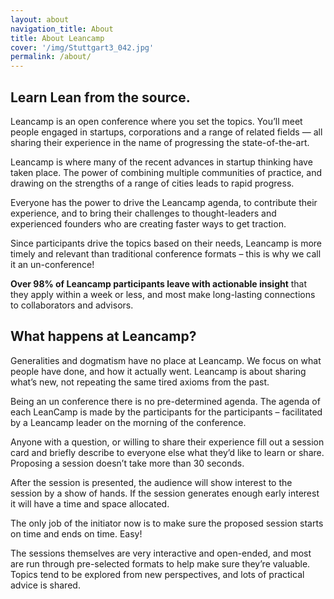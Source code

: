 ```yaml
---
layout: about
navigation_title: About
title: About Leancamp
cover: '/img/Stuttgart3_042.jpg'
permalink: /about/
---
```


## Learn Lean from the source.
Leancamp is an open conference where you set the topics.  You’ll meet people engaged in startups, corporations and a range of related fields — all sharing their experience in the name of progressing the state-of-the-art.

Leancamp is where many of the recent advances in startup thinking have taken place. The power of combining multiple communities of practice, and drawing on the strengths of a range of cities leads to rapid progress.

Everyone has the power to drive the Leancamp agenda, to contribute their experience, and to bring their challenges to thought-leaders and experienced founders who are creating faster ways to get traction.

Since participants drive the topics based on their needs, Leancamp is more timely and relevant than traditional conference formats – this is why we call it an un-conference!

**Over 98% of Leancamp participants leave with actionable insight** that they apply within a week or less, and most make long-lasting connections to collaborators and advisors.

## What happens at Leancamp?
Generalities and dogmatism have no place at Leancamp.  We focus on what people have done, and how it actually went. Leancamp is about sharing what’s new, not repeating the same tired axioms from the past.

Being an un conference there is no  pre-determined agenda. The agenda of each LeanCamp is made by the participants for the participants – facilitated by a Leancamp leader on the morning of the conference.

Anyone with a question, or willing to share their experience fill out a session card and briefly describe to everyone else what they’d like to learn or share. Proposing a session doesn’t take more than 30 seconds.

After the session is presented, the audience will show interest to the session by a show of hands. If the session generates enough early interest it will have a time and space allocated.

The only job of the initiator now is to make sure the proposed session starts on time and ends on time. Easy!

The sessions themselves are very interactive and open-ended, and most are run through pre-selected formats to help make sure they’re valuable.  Topics tend to be explored from new perspectives, and lots of practical advice is shared.
